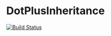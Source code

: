 # DotPlusInheritance

[![Build Status](https://travis-ci.org/DANA-Laboratory/DotPlusInheritance.jl.svg?branch=master)](https://travis-ci.org/DANA-Laboratory/DotPlusInheritance.jl)
